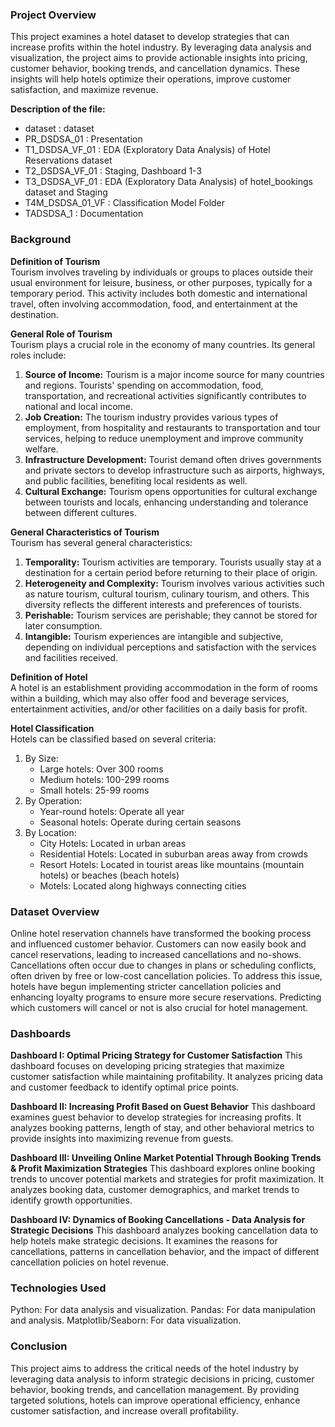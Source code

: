
### Project Overview
This project examines a hotel dataset to develop strategies that can increase profits within the hotel industry. By leveraging data analysis and visualization, the project aims to provide actionable insights into pricing, customer behavior, booking trends, and cancellation dynamics. These insights will help hotels optimize their operations, improve customer satisfaction, and maximize revenue.

**Description of the file:**
- dataset : dataset
- PR_DSDSA_01 : Presentation
- T1_DSDSA_VF_01 : EDA (Exploratory Data Analysis) of Hotel Reservations dataset
- T2_DSDSA_VF_01 : Staging, Dashboard 1-3
- T3_DSDSA_VF_01 :  EDA (Exploratory Data Analysis) of hotel_bookings dataset and Staging
- T4M_DSDSA_01_VF : Classification Model Folder
- TADSDSA_1 : Documentation

### Background
**Definition of Tourism** \
Tourism involves traveling by individuals or groups to places outside their usual environment for leisure, business, or other purposes, typically for a temporary period. This activity includes both domestic and international travel, often involving accommodation, food, and entertainment at the destination.

**General Role of Tourism** \
Tourism plays a crucial role in the economy of many countries. Its general roles include:
1. **Source of Income:** Tourism is a major income source for many countries and regions. Tourists' spending on accommodation, food, transportation, and recreational activities significantly contributes to national and local income.
2. **Job Creation:** The tourism industry provides various types of employment, from hospitality and restaurants to transportation and tour services, helping to reduce unemployment and improve community welfare.
3. **Infrastructure Development:** Tourist demand often drives governments and private sectors to develop infrastructure such as airports, highways, and public facilities, benefiting local residents as well.
4. **Cultural Exchange:** Tourism opens opportunities for cultural exchange between tourists and locals, enhancing understanding and tolerance between different cultures.
   
**General Characteristics of Tourism** \
Tourism has several general characteristics:
1. **Temporality:** Tourism activities are temporary. Tourists usually stay at a destination for a certain period before returning to their place of origin.
2. **Heterogeneity and Complexity:** Tourism involves various activities such as nature tourism, cultural tourism, culinary tourism, and others. This diversity reflects the different interests and preferences of tourists.
3. **Perishable:** Tourism services are perishable; they cannot be stored for later consumption.
4. **Intangible:** Tourism experiences are intangible and subjective, depending on individual perceptions and satisfaction with the services and facilities received.

**Definition of Hotel** \
A hotel is an establishment providing accommodation in the form of rooms within a building, which may also offer food and beverage services, entertainment activities, and/or other facilities on a daily basis for profit.

**Hotel Classification** \
Hotels can be classified based on several criteria:
1. By Size: 
   - Large hotels: Over 300 rooms
   - Medium hotels: 100-299 rooms
   - Small hotels: 25-99 rooms
2. By Operation:
   - Year-round hotels: Operate all year
   - Seasonal hotels: Operate during certain seasons
3. By Location:
   - City Hotels: Located in urban areas
   - Residential Hotels: Located in suburban areas away from crowds
   - Resort Hotels: Located in tourist areas like mountains (mountain hotels) or beaches (beach hotels)
   - Motels: Located along highways connecting cities

### Dataset Overview
Online hotel reservation channels have transformed the booking process and influenced customer behavior. Customers can now easily book and cancel reservations, leading to increased cancellations and no-shows. Cancellations often occur due to changes in plans or scheduling conflicts, often driven by free or low-cost cancellation policies. To address this issue, hotels have begun implementing stricter cancellation policies and enhancing loyalty programs to ensure more secure reservations. Predicting which customers will cancel or not is also crucial for hotel management.

### Dashboards
**Dashboard I: Optimal Pricing Strategy for Customer Satisfaction**
This dashboard focuses on developing pricing strategies that maximize customer satisfaction while maintaining profitability. It analyzes pricing data and customer feedback to identify optimal price points.

**Dashboard II: Increasing Profit Based on Guest Behavior**
This dashboard examines guest behavior to develop strategies for increasing profits. It analyzes booking patterns, length of stay, and other behavioral metrics to provide insights into maximizing revenue from guests.

**Dashboard III: Unveiling Online Market Potential Through Booking Trends & Profit Maximization Strategies**
This dashboard explores online booking trends to uncover potential markets and strategies for profit maximization. It analyzes booking data, customer demographics, and market trends to identify growth opportunities.

**Dashboard IV: Dynamics of Booking Cancellations - Data Analysis for Strategic Decisions**
This dashboard analyzes booking cancellation data to help hotels make strategic decisions. It examines the reasons for cancellations, patterns in cancellation behavior, and the impact of different cancellation policies on hotel revenue.

### Technologies Used
Python: For data analysis and visualization.
Pandas: For data manipulation and analysis.
Matplotlib/Seaborn: For data visualization.

### Conclusion
This project aims to address the critical needs of the hotel industry by leveraging data analysis to inform strategic decisions in pricing, customer behavior, booking trends, and cancellation management. By providing targeted solutions, hotels can improve operational efficiency, enhance customer satisfaction, and increase overall profitability.

